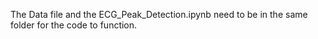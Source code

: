 The Data file and the ECG_Peak_Detection.ipynb need to be in the same folder for the code to function. 

